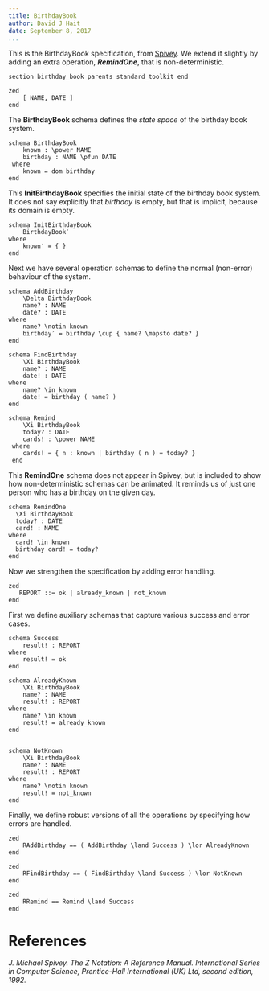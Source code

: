 ```yaml
---
title: BirthdayBook
author: David J Hait
date: September 8, 2017
...
```


This is the BirthdayBook specification, from <cites><a href="#spivey1992">Spivey</a></cites>.  We extend it slightly by 
adding an extra operation, ***RemindOne***, that is non-deterministic.


```Z
section birthday_book parents standard_toolkit end
```

```Z
zed
    [ NAME, DATE ]
end
```

The **BirthdayBook** schema defines the *state space* of 
the birthday book system. 

```Z
schema BirthdayBook 
    known : \power NAME 
    birthday : NAME \pfun DATE
 where
    known = dom birthday
end
```

This **InitBirthdayBook** specifies the initial state
of the birthday book system.  It does not say explicitly that
*birthday* is empty, but that is implicit, because its domain
is empty.

```Z
schema InitBirthdayBook 
    BirthdayBook′ 
where
    known′ = { }
end
```

Next we have several operation schemas to define the normal (non-error)
behaviour of the system.

```Z
schema AddBirthday 
    \Delta BirthdayBook 
    name? : NAME 
    date? : DATE
where
    name? \notin known 
    birthday′ = birthday \cup { name? \mapsto date? }
end 

schema FindBirthday 
    \Xi BirthdayBook 
    name? : NAME 
    date! : DATE
where
    name? \in known 
    date! = birthday ( name? )
end 

schema Remind 
	\Xi BirthdayBook 
    today? : DATE 
    cards! : \power NAME
 where
    cards! = { n : known | birthday ( n ) = today? }
 end
```

This **RemindOne** schema does not appear in Spivey, but is
included to show how non-deterministic schemas can be animated.
It reminds us of just one person who has a birthday on the given 
day.
```Z
schema RemindOne
  \Xi BirthdayBook
  today? : DATE
  card! : NAME
where
  card! \in known
  birthday card! = today?
end
```

Now we strengthen the specification by adding error handling.

```Z
zed
   REPORT ::= ok | already_known | not_known
end 
```

First we define auxiliary schemas that capture various success
and error cases.

```Z
schema Success 
    result! : REPORT
where
    result! = ok
end

schema AlreadyKnown 
    \Xi BirthdayBook 
    name? : NAME 
    result! : REPORT
where
    name? \in known 
    result! = already_known
end 


schema NotKnown 
    \Xi BirthdayBook 
    name? : NAME 
    result! : REPORT
where
    name? \notin known 
    result! = not_known
end
```

Finally, we define robust versions of all the operations
by specifying how errors are handled.  

```Z
zed
    RAddBirthday == ( AddBirthday \land Success ) \lor AlreadyKnown
end

zed
    RFindBirthday == ( FindBirthday \land Success ) \lor NotKnown
end

zed
    RRemind == Remind \land Success
end     
```

# References
<cite id="spivey1992">
J. Michael Spivey.  The Z Notation: A Reference Manual.
   <i>International Series in Computer Science</i>, Prentice-Hall International
  (UK) Ltd, second edition, 1992.
</cite>
